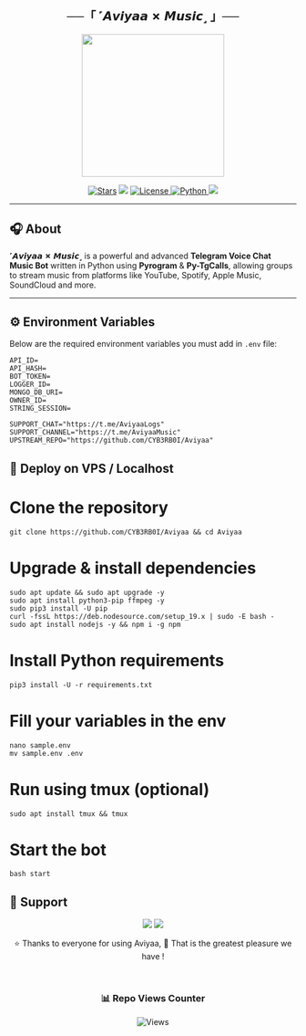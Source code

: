 <h2 align="center">
    ──「 ˹𝘼𝙫𝙞𝙮𝙖𝙖 ✗ 𝙈𝙪𝙨𝙞𝙘˼ 」──
</h2>

<p align="center">
  <img src="https://gcdnb.pbrd.co/images/jLEjxXjzx1rp.png" width="250">
</p>

<p align="center">
<a href="https://github.com/CYB3RB0I/Aviyaa/stargazers"><img src="https://img.shields.io/github/stars/CYB3RB0I/Aviyaa?color=black&logo=github&logoColor=black&style=for-the-badge" alt="Stars" /></a>
<a href="https://github.com/CYB3RB0I/Aviyaa/network/members"> <img src="https://img.shields.io/github/forks/CYB3RB0I/Aviyaa?color=black&logo=github&logoColor=black&style=for-the-badge" /></a>
<a href="https://github.com/CYB3RB0I/Aviyaa/blob/main/LICENSE"> <img src="https://img.shields.io/badge/License-MIT-blueviolet?style=for-the-badge" alt="License" /> </a>
<a href="https://www.python.org/"> <img src="https://img.shields.io/badge/Written%20in-Python-orange?style=for-the-badge&logo=python" alt="Python" /> </a>
<a href="https://github.com/CYB3RB0I/Aviyaa/commits/main"> <img src="https://img.shields.io/github/last-commit/CYB3RB0I/Aviyaa?color=blue&logo=github&logoColor=green&style=for-the-badge" /></a>
</p>

---

## 🎧 About

**˹𝘼𝙫𝙞𝙮𝙖𝙖 ✗ 𝙈𝙪𝙨𝙞𝙘˼** is a powerful and advanced **Telegram Voice Chat Music Bot** written in Python using **Pyrogram** & **Py-TgCalls**, allowing groups to stream music from platforms like YouTube, Spotify, Apple Music, SoundCloud and more.

---

## ⚙️ Environment Variables

Below are the required environment variables you must add in `.env` file:

```env
API_ID=
API_HASH=
BOT_TOKEN=
LOGGER_ID=
MONGO_DB_URI=
OWNER_ID=
STRING_SESSION=

SUPPORT_CHAT="https://t.me/AviyaaLogs"
SUPPORT_CHANNEL="https://t.me/AviyaaMusic"
UPSTREAM_REPO="https://github.com/CYB3RB0I/Aviyaa"
```

## 🚀 Deploy on VPS / Localhost
# Clone the repository
```
git clone https://github.com/CYB3RB0I/Aviyaa && cd Aviyaa
```

# Upgrade & install dependencies
```
sudo apt update && sudo apt upgrade -y
sudo apt install python3-pip ffmpeg -y
sudo pip3 install -U pip
curl -fssL https://deb.nodesource.com/setup_19.x | sudo -E bash -
sudo apt install nodejs -y && npm i -g npm
```

# Install Python requirements
```
pip3 install -U -r requirements.txt
```

# Fill your variables in the env
```
nano sample.env
mv sample.env .env
```

# Run using tmux (optional)
```
sudo apt install tmux && tmux
```

# Start the bot
```
bash start
```

## 💬 Support
<p align="center"> <a href="https://t.me/AviyaaLogs"><img src="https://img.shields.io/badge/-Support%20Group-blue.svg?style=for-the-badge&logo=Telegram"></a> <a href="https://t.me/AviyaaMusic"><img src="https://img.shields.io/badge/-Updates%20Channel-blue.svg?style=for-the-badge&logo=Telegram"></a> </p>

<div align="center">

⭐️ Thanks to everyone for using Aviyaa, 🤭 That is the greatest pleasure we have !

<br>

### 📊 Repo Views Counter

![Views](https://profile-counter.glitch.me/Aviyaa/count.svg)

</div>
